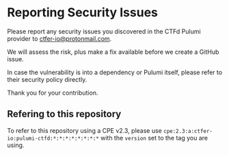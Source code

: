 # Reporting Security Issues

Please report any security issues you discovered in the CTFd Pulumi provider to ctfer-io@protonmail.com.

We will assess the risk, plus make a fix available before we create a GitHub issue.

In case the vulnerability is into a dependency or Pulumi itself, please refer to their security policy directly.

Thank you for your contribution.

## Refering to this repository

To refer to this repository using a CPE v2.3, please use `cpe:2.3:a:ctfer-io:pulumi-ctfd:*:*:*:*:*:*:*:*` with the `version` set to the tag you are using.

